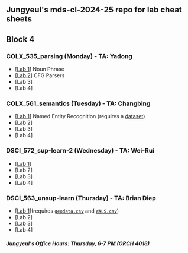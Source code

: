 ## Jungyeul's mds-cl-2024-25 repo for lab cheat sheets

## Block 4
### COLX_535_parsing (Monday) - TA: Yadong
* [[Lab 1](./block4/COLX_535_parsing_lab1.ipynb)] Noun Phrase
* [[Lab 2](./block4/COLX_535_parsing_lab2.ipynb)] CFG Parsers
* [Lab 3]
* [Lab 4]
  
### COLX_561_semantics (Tuesday) - TA: Changbing
* [[Lab 1](block4/COLX_561_semantics_lab1.ipynb)] Named Entity Recognition (requires a [dataset](block4/COLX_561_semantics_lab1.zip))
* [Lab 2]
* [Lab 3]
* [Lab 4]
  
### DSCI_572_sup-learn-2 (Wednesday) - TA: Wei-Rui
* [[Lab 1](block4/DSCI_572_sup-learn-2_lab1.ipynb)]
* [Lab 2]
* [Lab 3]
* [Lab 4]

### DSCI_563_unsup-learn (Thursday) - TA: Brian Diep
* [[Lab 1](block4/DSCI_563_unsup_lab1.ipynb)](requires [`geodata.csv`](block4/geodata.csv) and [`WALS.csv`](block4/WALS.csv))
* [Lab 2]
* [Lab 3]
* [Lab 4]

##### Jungyeul's Office Hours: Thursday, 6-7 PM (ORCH 4018)

